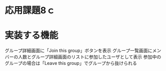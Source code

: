 # 応用課題8ｃ
# 実装する機能
グループ詳細画面に「Join this group」ボタンを表示
グループ一覧画面にメンバーの人数とグループ詳細画面のリストに参加したユーザとして表示
参加中のグループの場合は「Leave this group」でグループから抜けられる
